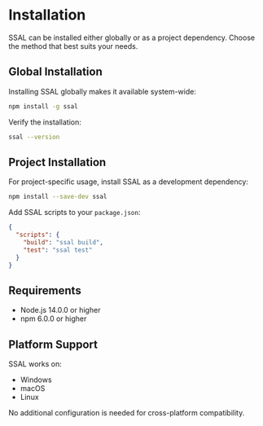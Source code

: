 # Installation

SSAL can be installed either globally or as a project dependency. Choose the method that best suits your needs.

## Global Installation

Installing SSAL globally makes it available system-wide:

```sh
npm install -g ssal
```

Verify the installation:
```sh
ssal --version
```

## Project Installation

For project-specific usage, install SSAL as a development dependency:

```sh
npm install --save-dev ssal
```

Add SSAL scripts to your `package.json`:
```json
{
  "scripts": {
    "build": "ssal build",
    "test": "ssal test"
  }
}
```

## Requirements

- Node.js 14.0.0 or higher
- npm 6.0.0 or higher

## Platform Support

SSAL works on:
- Windows
- macOS
- Linux

No additional configuration is needed for cross-platform compatibility.